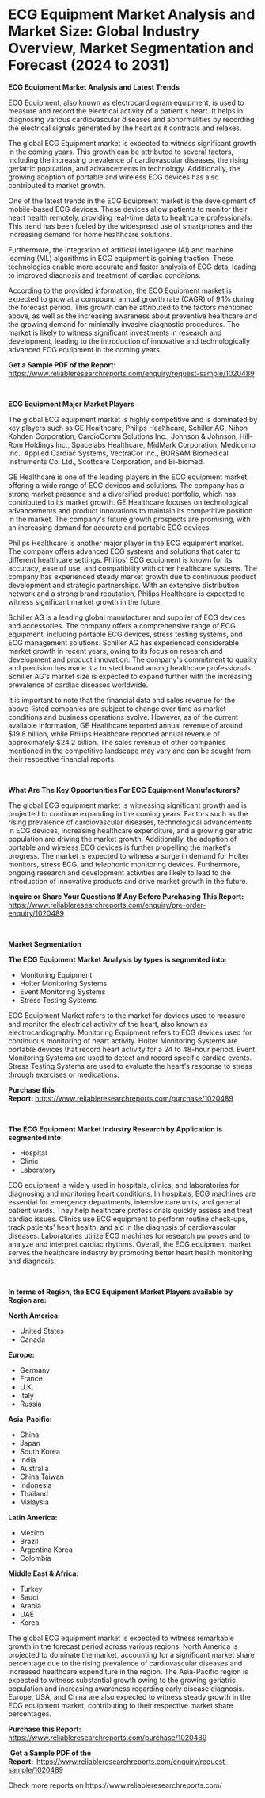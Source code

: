 <p><h1>ECG Equipment Market Analysis and Market Size: Global Industry Overview, Market Segmentation and Forecast (2024 to 2031)</h1></p><p><strong>ECG Equipment Market Analysis and Latest Trends</strong></p>
<p><p>ECG Equipment, also known as electrocardiogram equipment, is used to measure and record the electrical activity of a patient's heart. It helps in diagnosing various cardiovascular diseases and abnormalities by recording the electrical signals generated by the heart as it contracts and relaxes.</p><p>The global ECG Equipment market is expected to witness significant growth in the coming years. This growth can be attributed to several factors, including the increasing prevalence of cardiovascular diseases, the rising geriatric population, and advancements in technology. Additionally, the growing adoption of portable and wireless ECG devices has also contributed to market growth.</p><p>One of the latest trends in the ECG Equipment market is the development of mobile-based ECG devices. These devices allow patients to monitor their heart health remotely, providing real-time data to healthcare professionals. This trend has been fueled by the widespread use of smartphones and the increasing demand for home healthcare solutions.</p><p>Furthermore, the integration of artificial intelligence (AI) and machine learning (ML) algorithms in ECG equipment is gaining traction. These technologies enable more accurate and faster analysis of ECG data, leading to improved diagnosis and treatment of cardiac conditions.</p><p>According to the provided information, the ECG Equipment market is expected to grow at a compound annual growth rate (CAGR) of 9.1% during the forecast period. This growth can be attributed to the factors mentioned above, as well as the increasing awareness about preventive healthcare and the growing demand for minimally invasive diagnostic procedures. The market is likely to witness significant investments in research and development, leading to the introduction of innovative and technologically advanced ECG equipment in the coming years.</p></p>
<p><strong>Get a Sample PDF of the Report:&nbsp;</strong> <a href="https://www.reliableresearchreports.com/enquiry/request-sample/1020489">https://www.reliableresearchreports.com/enquiry/request-sample/1020489</a></p>
<p>&nbsp;</p>
<p><strong>ECG Equipment Major Market Players</strong></p>
<p><p>The global ECG equipment market is highly competitive and is dominated by key players such as GE Healthcare, Philips Healthcare, Schiller AG, Nihon Kohden Corporation, CardioComm Solutions Inc., Johnson & Johnson, Hill-Rom Holdings Inc., Spacelabs Healthcare, MidMark Corporation, Medicomp Inc., Applied Cardiac Systems, VectraCor Inc., BORSAM Biomedical Instruments Co. Ltd., Scottcare Corporation, and Bi-biomed.</p><p>GE Healthcare is one of the leading players in the ECG equipment market, offering a wide range of ECG devices and solutions. The company has a strong market presence and a diversified product portfolio, which has contributed to its market growth. GE Healthcare focuses on technological advancements and product innovations to maintain its competitive position in the market. The company's future growth prospects are promising, with an increasing demand for accurate and portable ECG devices.</p><p>Philips Healthcare is another major player in the ECG equipment market. The company offers advanced ECG systems and solutions that cater to different healthcare settings. Philips' ECG equipment is known for its accuracy, ease of use, and compatibility with other healthcare systems. The company has experienced steady market growth due to continuous product development and strategic partnerships. With an extensive distribution network and a strong brand reputation, Philips Healthcare is expected to witness significant market growth in the future.</p><p>Schiller AG is a leading global manufacturer and supplier of ECG devices and accessories. The company offers a comprehensive range of ECG equipment, including portable ECG devices, stress testing systems, and ECG management solutions. Schiller AG has experienced considerable market growth in recent years, owing to its focus on research and development and product innovation. The company's commitment to quality and precision has made it a trusted brand among healthcare professionals. Schiller AG's market size is expected to expand further with the increasing prevalence of cardiac diseases worldwide.</p><p>It is important to note that the financial data and sales revenue for the above-listed companies are subject to change over time as market conditions and business operations evolve. However, as of the current available information, GE Healthcare reported annual revenue of around $19.8 billion, while Philips Healthcare reported annual revenue of approximately $24.2 billion. The sales revenue of other companies mentioned in the competitive landscape may vary and can be sought from their respective financial reports.</p></p>
<p>&nbsp;</p>
<p><strong>What Are The Key Opportunities For ECG Equipment Manufacturers?</strong></p>
<p><p>The global ECG equipment market is witnessing significant growth and is projected to continue expanding in the coming years. Factors such as the rising prevalence of cardiovascular diseases, technological advancements in ECG devices, increasing healthcare expenditure, and a growing geriatric population are driving the market growth. Additionally, the adoption of portable and wireless ECG devices is further propelling the market's progress. The market is expected to witness a surge in demand for Holter monitors, stress ECG, and telephonic monitoring devices. Furthermore, ongoing research and development activities are likely to lead to the introduction of innovative products and drive market growth in the future.</p></p>
<p><strong>Inquire or Share Your Questions If Any Before Purchasing This Report:</strong> <a href="https://www.reliableresearchreports.com/enquiry/pre-order-enquiry/1020489">https://www.reliableresearchreports.com/enquiry/pre-order-enquiry/1020489</a></p>
<p>&nbsp;</p>
<p><strong>Market Segmentation</strong></p>
<p><strong>The ECG Equipment Market Analysis by types is segmented into:</strong></p>
<p><ul><li>Monitoring Equipment</li><li>Holter Monitoring Systems</li><li>Event Monitoring Systems</li><li>Stress Testing Systems</li></ul></p>
<p><p>ECG Equipment Market refers to the market for devices used to measure and monitor the electrical activity of the heart, also known as electrocardiography. Monitoring Equipment refers to ECG devices used for continuous monitoring of heart activity. Holter Monitoring Systems are portable devices that record heart activity for a 24 to 48-hour period. Event Monitoring Systems are used to detect and record specific cardiac events. Stress Testing Systems are used to evaluate the heart's response to stress through exercises or medications.</p></p>
<p><strong>Purchase this Report:&nbsp;</strong><a href="https://www.reliableresearchreports.com/purchase/1020489">https://www.reliableresearchreports.com/purchase/1020489</a></p>
<p>&nbsp;</p>
<p><strong>The ECG Equipment Market Industry Research by Application is segmented into:</strong></p>
<p><ul><li>Hospital</li><li>Clinic</li><li>Laboratory</li></ul></p>
<p><p>ECG equipment is widely used in hospitals, clinics, and laboratories for diagnosing and monitoring heart conditions. In hospitals, ECG machines are essential for emergency departments, intensive care units, and general patient wards. They help healthcare professionals quickly assess and treat cardiac issues. Clinics use ECG equipment to perform routine check-ups, track patients' heart health, and aid in the diagnosis of cardiovascular diseases. Laboratories utilize ECG machines for research purposes and to analyze and interpret cardiac rhythms. Overall, the ECG equipment market serves the healthcare industry by promoting better heart health monitoring and diagnosis.</p></p>
<p>&nbsp;</p>
<p><strong>In terms of Region, the ECG Equipment Market Players available by Region are:</strong></p>
<p>
    <p> <strong> North America: </strong>
        <ul>
            <li>United States</li>
            <li>Canada</li>
        </ul>
        </p> 
    <p> <strong> Europe: </strong>
        <ul>
            <li>Germany</li>
            <li>France</li>
            <li>U.K.</li>
            <li>Italy</li>
            <li>Russia</li>
        </ul>
        </p> 
    <p> <strong> Asia-Pacific: </strong>
        <ul>
            <li>China</li>
            <li>Japan</li>
            <li>South Korea</li>
            <li>India</li>
            <li>Australia</li>
            <li>China Taiwan</li>
            <li>Indonesia</li>
            <li>Thailand</li>
            <li>Malaysia</li>
        </ul>
        </p> 
    <p> <strong> Latin America: </strong>
        <ul>
            <li>Mexico</li>
            <li>Brazil</li>
            <li>Argentina Korea</li>
            <li>Colombia</li>
        </ul>
        </p> 
    <p> <strong> Middle East & Africa: </strong>
        <ul>
            <li>Turkey</li>
            <li>Saudi</li>
            <li>Arabia</li>
            <li>UAE</li>
            <li>Korea</li>
        </ul>
    </p>
    </p>
<p><p>The global ECG equipment market is expected to witness remarkable growth in the forecast period across various regions. North America is projected to dominate the market, accounting for a significant market share percentage due to the rising prevalence of cardiovascular diseases and increased healthcare expenditure in the region. The Asia-Pacific region is expected to witness substantial growth owing to the growing geriatric population and increasing awareness regarding early disease diagnosis. Europe, USA, and China are also expected to witness steady growth in the ECG equipment market, contributing to their respective market share percentages.</p></p>
<p><strong>Purchase this Report: </strong><a href="https://www.reliableresearchreports.com/purchase/1020489">https://www.reliableresearchreports.com/purchase/1020489</a></p>
<p>&nbsp;<strong>Get a Sample PDF of the Report:&nbsp;&nbsp;</strong><a href="https://www.reliableresearchreports.com/enquiry/request-sample/1020489">https://www.reliableresearchreports.com/enquiry/request-sample/1020489</a></p>
<p><strong></strong></p>
<p>Check more reports on https://www.reliableresearchreports.com/</p>